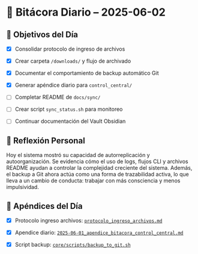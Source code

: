 
# 🧠 Bitácora Diario – 2025-06-02

## 🎯 Objetivos del Día

- [x] Consolidar protocolo de ingreso de archivos
- [x] Crear carpeta `/downloads/` y flujo de archivado
- [x] Documentar el comportamiento de backup automático Git
- [x] Generar apéndice diario para `control_central/`
- [ ] Completar README de `docs/sync/`
- [ ] Crear script `sync_status.sh` para monitoreo
- [ ] Continuar documentación del Vault Obsidian


## 🧠 Reflexión Personal

Hoy el sistema mostró su capacidad de autorreplicación y autoorganización. Se evidencia cómo el uso de logs, flujos CLI y archivos README ayudan a controlar la complejidad creciente del sistema. Además, el backup a Git ahora actúa como una forma de trazabilidad activa, lo que lleva a un cambio de conducta: trabajar con más consciencia y menos impulsividad.


## 📎 Apéndices del Día

- [x] Protocolo ingreso archivos: [`protocolo_ingreso_archivos.md`](../archivados/protocolos/protocolo_)
- [x] Apendice diario: [`2025-06-01_apendice_bitacora_control_central.md`](../bitacoras/diarios/2025-06-01_apendice_bitacora_control_central.md)
- [x] Script backup: [`core/scripts/backup_to_git.sh`](../../core/scripts/backup_to_git.sh)

